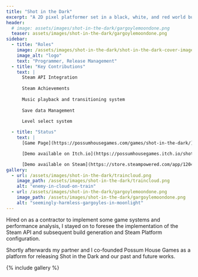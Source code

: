 ```yaml
---
title: "Shot in the Dark"
excerpt: "A 2D pixel platformer set in a black, white, and red world built in the Construct 3 game engine."
header:
  # image: assets/images/shot-in-the-dark/gargoylemoondone.png
  teaser: assets/images/shot-in-the-dark/gargoylemoondone.png
sidebar:
  - title: "Roles"
    image: /assets/images/shot-in-the-dark/shot-in-the-dark-cover-image.png
    image_alt: "logo"
    text: "Programmer, Release Management"
  - title: "Key Contributions"
    text: |
      Steam API Integration
      
      Steam Achievements
      
      Music playback and transitioning system
      
      Save data Management
      
      Level select system       

  - title: "Status"
    text: |
      [Game Page](https://possumhousegames.com/games/shot-in-the-dark/)

      [Demo available on Itch.io](https://possumhousegames.itch.io/shot-in-the-dark)

      [Demo available on Steam](https://store.steampowered.com/app/1204940/Shot_in_the_Dark/)
gallery:
  - url: /assets/images/shot-in-the-dark/traincloud.png
    image_path: /assets/images/shot-in-the-dark/traincloud.png
    alt: "enemy-in-cloud-on-train"
  - url: /assets/images/shot-in-the-dark/gargoylemoondone.png
    image_path: /assets/images/shot-in-the-dark/gargoylemoondone.png
    alt: "seemingly-harmless-gargoyles-in-moonlight"
---
```


Hired on as a contractor to implement some game systems and performance analysis, I stayed on to foresee the implementation of the Steam API and subsequent build generation and Steam Platform configuration. 

Shortly afterwards my partner and I co-founded Possum House Games as a platform for releasing Shot in the Dark and our past and future works. 

{% include gallery %}
